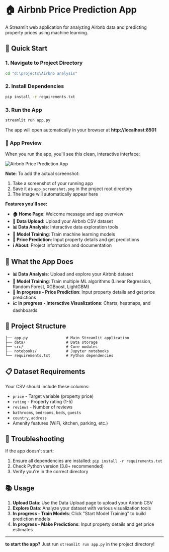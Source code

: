 # 🏠 Airbnb Price Prediction App

A Streamlit web application for analyzing Airbnb data and predicting property prices using machine learning.

## 🚀 Quick Start

### 1. Navigate to Project Directory

```bash
cd "d:\projects\Airbnb analysis"
```

### 2. Install Dependencies

```bash
pip install -r requirements.txt
```

### 3. Run the App

```bash
streamlit run app.py
```

The app will open automatically in your browser at **http://localhost:8501**

### 📸 App Preview

When you run the app, you'll see this clean, interactive interface:

![Airbnb Price Prediction App](app_screenshot.png)

**Note**: To add the actual screenshot:

1. Take a screenshot of your running app
2. Save it as `app_screenshot.png` in the project root directory
3. The image will automatically appear here

**Features you'll see:**

- **🏠 Home Page**: Welcome message and app overview
- **📁 Data Upload**: Upload your Airbnb CSV dataset
- **📊 Data Analysis**: Interactive data exploration tools
- **🤖 Model Training**: Train machine learning models
- **🎯 Price Prediction**: Input property details and get predictions
- **ℹ️ About**: Project information and documentation

## 📱 What the App Does

- **📊 Data Analysis**: Upload and explore your Airbnb dataset
- **🤖 Model Training**: Train multiple ML algorithms (Linear Regression, Random Forest, XGBoost, LightGBM)
- **🎯 In progress - Price Prediction**: Input property details and get price predictions
- **📈 In progress - Interactive Visualizations**: Charts, heatmaps, and dashboards

## 📁 Project Structure

```
├── app.py                 # Main Streamlit application
├── data/                  # Data storage
├── src/                   # Core modules
├── notebooks/             # Jupyter notebooks
└── requirements.txt       # Python dependencies
```

## 📋 Dataset Requirements

Your CSV should include these columns:

- `price` - Target variable (property price)
- `rating` - Property rating (1-5)
- `reviews` - Number of reviews
- `bathrooms`, `bedrooms`, `beds`, `guests`
- `country`, `address`
- Amenity features (WiFi, kitchen, parking, etc.)

## 🔧 Troubleshooting

If the app doesn't start:

1. Ensure all dependencies are installed: `pip install -r requirements.txt`
2. Check Python version (3.8+ recommended)
3. Verify you're in the correct directory

## 📚 Usage

1. **Upload Data**: Use the Data Upload page to upload your Airbnb CSV
2. **Explore Data**: Analyze your dataset with various visualization tools
3. **In progress - Train Models**: Click "Start Model Training" to build prediction models
4. **In progress - Make Predictions**: Input property details and get price estimates

---

**to start the app?** Just run `streamlit run app.py` in the project directory!
